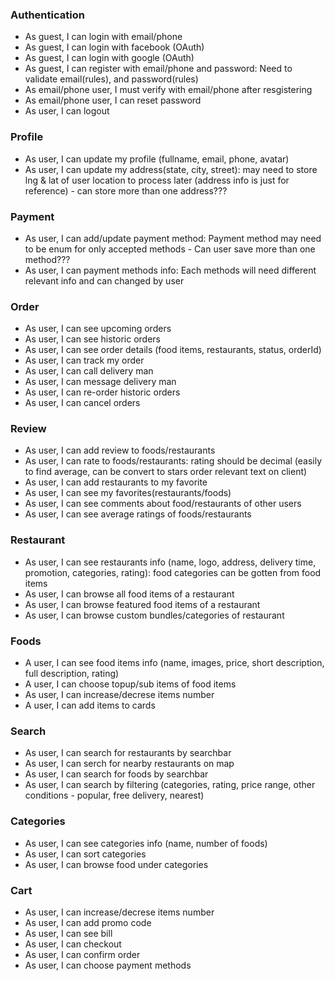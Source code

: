### Authentication

- As guest, I can login with email/phone
- As guest, I can login with facebook (OAuth)
- As guest, I can login with google (OAuth)
- As guest, I can register with email/phone and password: Need to validate email(rules), and password(rules)
- As email/phone user, I must verify with email/phone after resgistering
- As email/phone user, I can reset password
- As user, I can logout

### Profile

- As user, I can update my profile (fullname, email, phone, avatar)
- As user, I can update my address(state, city, street): may need to store lng & lat of user location to process later (address info is just for reference) - can store more than one address???

### Payment

- As user, I can add/update payment method: Payment method may need to be enum for only accepted methods - Can user save more than one method???
- As user, I can payment methods info: Each methods will need different relevant info and can changed by user

### Order

- As user, I can see upcoming orders
- As user, I can see historic orders
- As user, I can see order details (food items, restaurants, status, orderId)
- As user, I can track my order
- As user, I can call delivery man
- As user, I can message delivery man
- As user, I can re-order historic orders
- As user, I can cancel orders

### Review

- As user, I can add review to foods/restaurants
- As user, I can rate to foods/restaurants: rating should be decimal (easily to find average, can be convert to stars order relevant text on client)
- As user, I can add restaurants to my favorite
- As user, I can see my favorites(restaurants/foods)
- As user, I can see comments about food/restaurants of other users
- As user, I can see average ratings of foods/restaurants

### Restaurant

- As user, I can see restaurants info (name, logo, address, delivery time, promotion, categories, rating): food categories can be gotten from food items
- As user, I can browse all food items of a restaurant
- As user, I can browse featured food items of a restaurant
- As user, I can browse custom bundles/categories of restaurant

### Foods

- A user, I can see food items info (name, images, price, short description, full description, rating)
- A user, I can choose topup/sub items of food items
- As user, I can increase/decrese items number
- A user, I can add items to cards

### Search

- As user, I can search for restaurants by searchbar
- As user, I can serch for nearby restaurants on map
- As user, I can search for foods by searchbar
- As user, I can search by filtering (categories, rating, price range, other conditions - popular, free delivery, nearest)

### Categories

- As user, I can see categories info (name, number of foods)
- As user, I can sort categories
- As user, I can browse food under categories

### Cart

- As user, I can increase/decrese items number
- As user, I can add promo code
- As user, I can see bill
- As user, I can checkout
- As user, I can confirm order
- As user, I can choose payment methods

